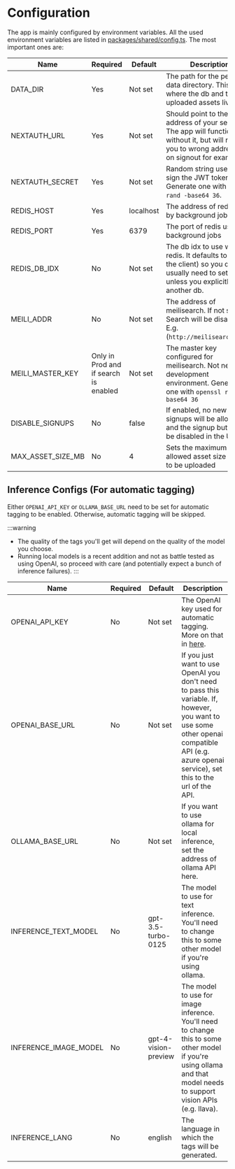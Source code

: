 # Configuration

The app is mainly configured by environment variables. All the used environment variables are listed in [packages/shared/config.ts](https://github.com/MohamedBassem/hoarder-app/blob/main/packages/shared/config.ts). The most important ones are:

| Name              | Required                              | Default   | Description                                                                                                                                    |
| ----------------- | ------------------------------------- | --------- | ---------------------------------------------------------------------------------------------------------------------------------------------- |
| DATA_DIR          | Yes                                   | Not set   | The path for the persistent data directory. This is where the db and the uploaded assets live.                                                 |
| NEXTAUTH_URL      | Yes                                   | Not set   | Should point to the address of your server. The app will function without it, but will redirect you to wrong addresses on signout for example. |
| NEXTAUTH_SECRET   | Yes                                   | Not set   | Random string used to sign the JWT tokens. Generate one with `openssl rand -base64 36`.                                                        |
| REDIS_HOST        | Yes                                   | localhost | The address of redis used by background jobs                                                                                                   |
| REDIS_PORT        | Yes                                   | 6379      | The port of redis used by background jobs                                                                                                      |
| REDIS_DB_IDX      | No                                    | Not set   | The db idx to use with redis. It defaults to 0 (in the client) so you don't usually need to set it unless you explicitly want another db.      |
| MEILI_ADDR        | No                                    | Not set   | The address of meilisearch. If not set, Search will be disabled. E.g. (`http://meilisearch:7700`)                                              |
| MEILI_MASTER_KEY  | Only in Prod and if search is enabled | Not set   | The master key configured for meilisearch. Not needed in development environment. Generate one with `openssl rand -base64 36`                  |
| DISABLE_SIGNUPS   | No                                    | false     | If enabled, no new signups will be allowed and the signup button will be disabled in the UI                                                    |
| MAX_ASSET_SIZE_MB | No                                    | 4         | Sets the maximum allowed asset size (in MB) to be uploaded                                                                                     |

## Inference Configs (For automatic tagging)

Either `OPENAI_API_KEY` or `OLLAMA_BASE_URL` need to be set for automatic tagging to be enabled. Otherwise, automatic tagging will be skipped.

:::warning

- The quality of the tags you'll get will depend on the quality of the model you choose.
- Running local models is a recent addition and not as battle tested as using OpenAI, so proceed with care (and potentially expect a bunch of inference failures).
  :::

| Name                  | Required | Default              | Description                                                                                                                                                                                     |
| --------------------- | -------- | -------------------- | ----------------------------------------------------------------------------------------------------------------------------------------------------------------------------------------------- |
| OPENAI_API_KEY        | No       | Not set              | The OpenAI key used for automatic tagging. More on that in [here](/openai).                                                                                                                     |
| OPENAI_BASE_URL       | No       | Not set              | If you just want to use OpenAI you don't need to pass this variable. If, however, you want to use some other openai compatible API (e.g. azure openai service), set this to the url of the API. |
| OLLAMA_BASE_URL       | No       | Not set              | If you want to use ollama for local inference, set the address of ollama API here.                                                                                                              |
| INFERENCE_TEXT_MODEL  | No       | gpt-3.5-turbo-0125   | The model to use for text inference. You'll need to change this to some other model if you're using ollama.                                                                                     |
| INFERENCE_IMAGE_MODEL | No       | gpt-4-vision-preview | The model to use for image inference. You'll need to change this to some other model if you're using ollama and that model needs to support vision APIs (e.g. llava).                           |
| INFERENCE_LANG        | No       | english              | The language in which the tags will be generated.                                                                                                                                               |
